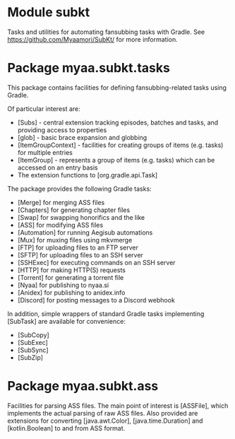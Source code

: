 # Module subkt

Tasks and utilities for automating fansubbing tasks with Gradle.
See https://github.com/Myaamori/SubKt/ for more information.

# Package myaa.subkt.tasks

This package contains facilities for defining fansubbing-related tasks using Gradle.

Of particular interest are:

* [Subs] - central extension tracking episodes, batches and tasks, and providing access to properties
* [glob] - basic brace expansion and globbing
* [ItemGroupContext] - facilities for creating groups of items (e.g. tasks) for multiple entries
* [ItemGroup] - represents a group of items (e.g. tasks) which can be accessed on an entry basis
* The extension functions to [org.gradle.api.Task]

The package provides the following Gradle tasks:

* [Merge] for merging ASS files
* [Chapters] for generating chapter files
* [Swap] for swapping honorifics and the like
* [ASS] for modifying ASS files
* [Automation] for running Aegisub automations
* [Mux] for muxing files using mkvmerge
* [FTP] for uploading files to an FTP server
* [SFTP] for uploading files to an SSH server
* [SSHExec] for executing commands on an SSH server
* [HTTP] for making HTTP(S) requests
* [Torrent] for generating a torrent file
* [Nyaa] for publishing to nyaa.si
* [Anidex] for publishing to anidex.info
* [Discord] for posting messages to a Discord webhook

In addition, simple wrappers of standard Gradle tasks implementing [SubTask] are available for convenience:

* [SubCopy]
* [SubExec]
* [SubSync]
* [SubZip]

# Package myaa.subkt.ass

Facilities for parsing ASS files.
The main point of interest is [ASSFile], which implements the actual parsing of raw ASS files.
Also provided are extensions for converting [java.awt.Color], [java.time.Duration] and [kotlin.Boolean] to and from ASS format.
